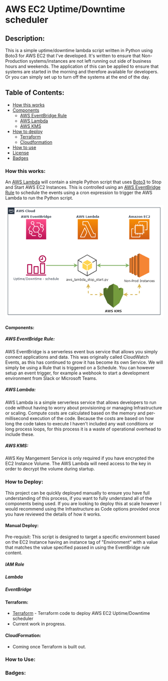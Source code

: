 # AWS EC2 Uptime/Downtime scheduler

## Description: 
This is a simple uptime/downtime lambda script written in Python using Boto3 for AWS EC2 that I've developed. It's written to ensure that Non-Production systems/instances are not left running out side of business hours and weekends.
The application of this can be applied to ensure that systems are started in the morning and therefore available for developers. Or you can simply set up to turn off the systems at the end of the day.

## Table of Contents:
* [How this works](#how-this-works)
* [Components](#components)
    - [AWS EventBridge Rule](#aws-eventbridge-rule)
    - [AWS Lambda](#aws-lambda)
    - [AWS KMS](#aws-kms)
* [How to deploy](#how-to-deploy)
    - [Terraform](#terraform)
    - [Cloudformation](#cloudformation)
* [How to use](#how-to-use)
* [License](#license)
* [Badges](#badges)

### How this works:
An [AWS Lambda](https://aws.amazon.com/lambda/) will contain a simple Python script that uses [Boto3](https://boto3.amazonaws.com/v1/documentation/api/latest/index.html) to Stop and Start AWS EC2 Instances. This is controlled using an [AWS EventBridge Rule](https://docs.aws.amazon.com/eventbridge/latest/userguide/eb-rules.html) to schedule the events using a cron expression to trigger the AWS Lambda to run the Python script.

![Simple Schedule Diagram](./images/Schedule-Uptime_Downtime.drawio.png?raw-true)

#### Components: 
##### AWS EventBridge Rule: 
AWS EventBridge is a serverless event bus service that allows you simply connect applications and data. This was originally called CloudWatch Events, as this has continued to grow it has become its own Service. We will simply be using a Rule that is triggered on a Schedule. You can however setup an event trigger, for example a webhook to start a development environment from Slack or Microsoft Teams.

##### AWS Lambda:
AWS Lambda is a simple serverless service that allows developers to run code without having to worry about provisioning or managing Infrastructure or scaling. Compute costs are calculated based on the memory and per-millisecond execution of the code. Because the costs are based on how long the code takes to execute I haven't included any wait conditions or long process loops, for this process it is a waste of operational overhead to include these.

##### AWS KMS: 
AWS Key Mangement Service is only required if you have encrypted the EC2 Instance Volume. The AWS Lambda will need access to the key in order to decrypt the volume during startup.


### How to Deploy:
This project can be quickly deployed manually to ensure you have full understanding of this process, if you want to fully understand all of the components being used. If you are looking to deploy this at scale however I would recommend using the Infrastructure as Code options provided once you have reviewed the details of how it works.

#### Manual Deploy:
Pre-requisit: This script is designed to target a specific environment based on the EC2 Instance having an instance tag of "Environment" with a value that matches the value specified passed in using the EventBridge rule content.

##### IAM Role


##### Lambda

##### EventBridge


#### Terraform:
- [Terraform](./uptime_downtime/terraform/README.md) - Terraform code to deploy AWS EC2 Uptime/Downtime scheduler
 - Current work in progress.

#### CloudFormation:
 - Coming once Terraform is built out.

### How to Use:


### Badges: 
